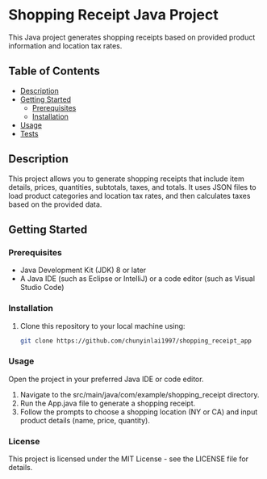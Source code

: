 # Shopping Receipt Java Project

This Java project generates shopping receipts based on provided product information and location tax rates.

## Table of Contents

- [Description](#description)
- [Getting Started](#getting-started)
  - [Prerequisites](#prerequisites)
  - [Installation](#installation)
- [Usage](#usage)
- [Tests](#tests)

## Description

This project allows you to generate shopping receipts that include item details, prices, quantities, subtotals, taxes, and totals. It uses JSON files to load product categories and location tax rates, and then calculates taxes based on the provided data.

## Getting Started

### Prerequisites

- Java Development Kit (JDK) 8 or later
- A Java IDE (such as Eclipse or IntelliJ) or a code editor (such as Visual Studio Code)

### Installation

1. Clone this repository to your local machine using:

   ```bash
   git clone https://github.com/chunyinlai1997/shopping_receipt_app
   ```

### Usage

Open the project in your preferred Java IDE or code editor.

1. Navigate to the src/main/java/com/example/shopping_receipt directory.
2. Run the App.java file to generate a shopping receipt.
3. Follow the prompts to choose a shopping location (NY or CA) and input product details (name, price, quantity).


### License
This project is licensed under the MIT License - see the LICENSE file for details.

